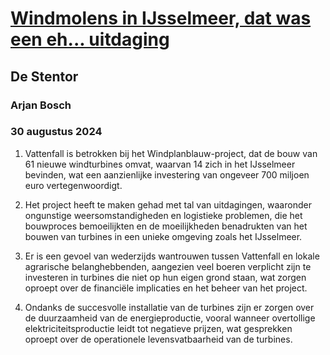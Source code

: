 # [Windmolens in IJsselmeer, dat was een eh... uitdaging](https://advance.lexis.com/api/document?collection=news&id=urn:contentItem:6CVC-MDV1-DYRY-X4GP-00000-00&context=1519360)
## De Stentor
### Arjan Bosch
### 30 augustus 2024

1. Vattenfall is betrokken bij het Windplanblauw-project, dat de bouw van 61 nieuwe windturbines omvat, waarvan 14 zich in het IJsselmeer bevinden, wat een aanzienlijke investering van ongeveer 700 miljoen euro vertegenwoordigt.

2. Het project heeft te maken gehad met tal van uitdagingen, waaronder ongunstige weersomstandigheden en logistieke problemen, die het bouwproces bemoeilijkten en de moeilijkheden benadrukten van het bouwen van turbines in een unieke omgeving zoals het IJsselmeer.

3. Er is een gevoel van wederzijds wantrouwen tussen Vattenfall en lokale agrarische belanghebbenden, aangezien veel boeren verplicht zijn te investeren in turbines die niet op hun eigen grond staan, wat zorgen oproept over de financiële implicaties en het beheer van het project.

4. Ondanks de succesvolle installatie van de turbines zijn er zorgen over de duurzaamheid van de energieproductie, vooral wanneer overtollige elektriciteitsproductie leidt tot negatieve prijzen, wat gesprekken oproept over de operationele levensvatbaarheid van de turbines.